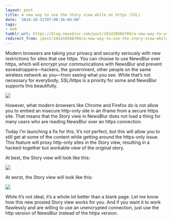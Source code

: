 ```yaml
---
layout: post
title: A new way to use the Story view while on https (SSL)
date: '2014-10-31T07:00:36-04:00'
tags:
- web
tumblr_url: https://blog.newsblur.com/post/101418566769/a-new-way-to-use-the-story-view-while-on-https
redirect_from: /post/101418566769/a-new-way-to-use-the-story-view-while-on-https
---
```

Modern browsers are taking your privacy and security seriously with new restrictions for sites that use https. You can choose to use NewsBlur over https, which will encrypt your communications with NewsBlur and prevent eavesdroppers—hackers, the government, other people on the same wireless network as you—from seeing what you see. While that’s not necessary for everybody, SSL/https is a priority for some and NewsBlur supports this beautifully.

[![](http://static.newsblur.com.s3.amazonaws.com/blog/SSL%20labs.png)](https://www.ssllabs.com/ssltest/analyze.html?d=newsblur.com)

However, what modern browsers like Chrome and Firefox do is not allow you to embed an insecure http-only site in an iframe from a secure https site. That means that the Story view in NewsBlur does not load a thing for many users who are reading NewsBlur over an https connection.

Today I’m launching a fix for this. It’s not perfect, but this will allow you to still get at some of the content while getting around the https-only issue. This feature will proxy http-only sites in the Story view, resulting in a hacked-together but workable view of the original story.

At best, the Story view will look like this:

![](http://static.newsblur.com.s3.amazonaws.com/blog/Story%20Proxy%20view.png)

At worst, the Story view will look like this:

![](http://static.newsblur.com.s3.amazonaws.com/blog/Story%20Proxy%20view%20truncated.png)

While it’s not ideal, it’s a whole lot better than a blank page. Let me know how this new proxied Story view works for you. And if you want it to work flawlessly and are willing to use an unencrypted connection, just use the http version of NewsBlur instead of the https version.


